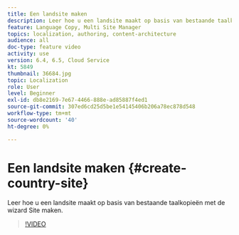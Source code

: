 ```yaml
---
title: Een landsite maken
description: Leer hoe u een landsite maakt op basis van bestaande taalkopieën met de wizard Site maken.
feature: Language Copy, Multi Site Manager
topics: localization, authoring, content-architecture
audience: all
doc-type: feature video
activity: use
version: 6.4, 6.5, Cloud Service
kt: 5849
thumbnail: 36684.jpg
topic: Localization
role: User
level: Beginner
exl-id: db8e2169-7e67-4466-888e-ad85887f4ed1
source-git-commit: 307ed6cd25d5be1e54145406b206a78ec878d548
workflow-type: tm+mt
source-wordcount: '40'
ht-degree: 0%

---
```


# Een landsite maken {#create-country-site}

Leer hoe u een landsite maakt op basis van bestaande taalkopieën met de wizard Site maken.

>[!VIDEO](https://video.tv.adobe.com/v/36684?quality=12&learn=on)
